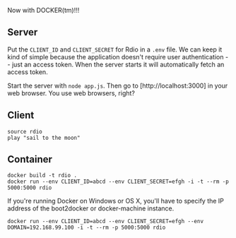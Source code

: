 Now with DOCKER(tm)!!!

## Server

Put the `CLIENT_ID` and `CLIENT_SECRET` for Rdio in a `.env` file.  We can keep
it kind of simple because the application doesn't require user authentication
-- just an access token.  When the server starts it will automatically fetch an
access token.

Start the server with `node app.js`.  Then go to [http://localhost:3000] in
your web browser.  You use web browsers, right?

## Client

    source rdio
    play "sail to the moon"

## Container

    docker build -t rdio .
    docker run --env CLIENT_ID=abcd --env CLIENT_SECRET=efgh -i -t --rm -p 5000:5000 rdio

If you're running Docker on Windows or OS X, you'll have to specify the IP
address of the boot2docker or docker-machine instance.

    docker run --env CLIENT_ID=abcd --env CLIENT_SECRET=efgh --env DOMAIN=192.168.99.100 -i -t --rm -p 5000:5000 rdio
